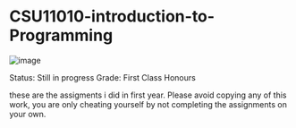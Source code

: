 # CSU11010-introduction-to-Programming
![image](https://user-images.githubusercontent.com/72886944/109691072-f5828700-7b7e-11eb-8281-642106fcc36b.png)

Status: Still in progress
Grade: First Class Honours

these are the assigments i did in first year. Please avoid copying any of this work, you are only cheating yourself by not completing the assignments on your own.

